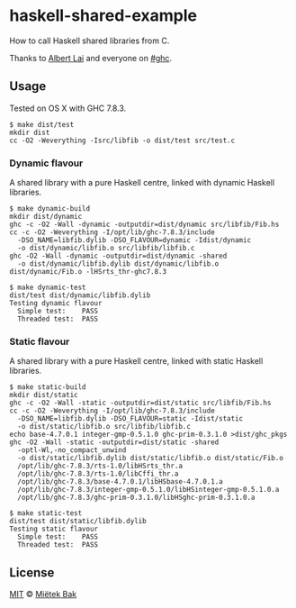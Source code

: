 haskell-shared-example
======================

How to call Haskell shared libraries from C.

Thanks to [Albert Lai](http://www.vex.net/~trebla/haskell/so.xhtml) and everyone on [#ghc](irc://irc.freenode.net/#ghc).


Usage
-----

Tested on OS X with GHC 7.8.3.

    $ make dist/test
    mkdir dist
    cc -O2 -Weverything -Isrc/libfib -o dist/test src/test.c


### Dynamic flavour

A shared library with a pure Haskell centre, linked with dynamic Haskell libraries.

    $ make dynamic-build
    mkdir dist/dynamic
    ghc -c -O2 -Wall -dynamic -outputdir=dist/dynamic src/libfib/Fib.hs
    cc -c -O2 -Weverything -I/opt/lib/ghc-7.8.3/include
      -DSO_NAME=libfib.dylib -DSO_FLAVOUR=dynamic -Idist/dynamic
      -o dist/dynamic/libfib.o src/libfib/libfib.c
    ghc -O2 -Wall -dynamic -outputdir=dist/dynamic -shared
      -o dist/dynamic/libfib.dylib dist/dynamic/libfib.o dist/dynamic/Fib.o -lHSrts_thr-ghc7.8.3

    $ make dynamic-test
    dist/test dist/dynamic/libfib.dylib
    Testing dynamic flavour
      Simple test:    PASS
      Threaded test:  PASS


### Static flavour

A shared library with a pure Haskell centre, linked with static Haskell libraries.

    $ make static-build
    mkdir dist/static
    ghc -c -O2 -Wall -static -outputdir=dist/static src/libfib/Fib.hs
    cc -c -O2 -Weverything -I/opt/lib/ghc-7.8.3/include
      -DSO_NAME=libfib.dylib -DSO_FLAVOUR=static -Idist/static
      -o dist/static/libfib.o src/libfib/libfib.c
    echo base-4.7.0.1 integer-gmp-0.5.1.0 ghc-prim-0.3.1.0 >dist/ghc_pkgs
    ghc -O2 -Wall -static -outputdir=dist/static -shared
      -optl-Wl,-no_compact_unwind
      -o dist/static/libfib.dylib dist/static/libfib.o dist/static/Fib.o
      /opt/lib/ghc-7.8.3/rts-1.0/libHSrts_thr.a
      /opt/lib/ghc-7.8.3/rts-1.0/libCffi_thr.a
      /opt/lib/ghc-7.8.3/base-4.7.0.1/libHSbase-4.7.0.1.a
      /opt/lib/ghc-7.8.3/integer-gmp-0.5.1.0/libHSinteger-gmp-0.5.1.0.a
      /opt/lib/ghc-7.8.3/ghc-prim-0.3.1.0/libHSghc-prim-0.3.1.0.a

    $ make static-test
    dist/test dist/static/libfib.dylib
    Testing static flavour
      Simple test:    PASS
      Threaded test:  PASS


License
-------

[MIT](https://github.com/mietek/embed-hs/blob/master/LICENSE.md) © [Miëtek Bak](http://mietek.io/)
